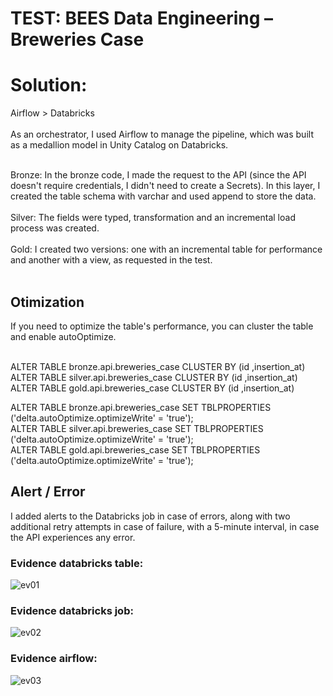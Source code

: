 <h1>TEST: BEES Data Engineering – Breweries Case</h1>

<h1>Solution:</h1> Airflow > Databricks </br> </br>
As an orchestrator, I used Airflow to manage the pipeline, which was built as a medallion model in Unity Catalog on Databricks. </br></br>

Bronze: In the bronze code, I made the request to the API (since the API doesn't require credentials, I didn't need to create a Secrets). In this layer, I created the table schema with varchar and used append to store the data. </br> </br>
Silver: The fields were typed, transformation and an incremental load process was created. </br> </br>
Gold: I created two versions: one with an incremental table for performance and another with a view, as requested in the test. </br> </br>

<h2>Otimization</h2>
If you need to optimize the table's performance, you can cluster the table and enable autoOptimize. </br> </br>

ALTER TABLE bronze.api.breweries_case CLUSTER BY (id ,insertion_at) </br>
ALTER TABLE silver.api.breweries_case CLUSTER BY (id ,insertion_at) </br>
ALTER TABLE gold.api.breweries_case CLUSTER BY (id ,insertion_at) </br>

ALTER TABLE bronze.api.breweries_case SET TBLPROPERTIES ('delta.autoOptimize.optimizeWrite' = 'true'); </br>
ALTER TABLE silver.api.breweries_case SET TBLPROPERTIES ('delta.autoOptimize.optimizeWrite' = 'true'); </br>
ALTER TABLE gold.api.breweries_case SET TBLPROPERTIES ('delta.autoOptimize.optimizeWrite' = 'true'); </br>

<h2>Alert / Error </h2>
I added alerts to the Databricks job in case of errors, along with two additional retry attempts in case of failure, with a 5-minute interval, in case the API experiences any error.

<h3> Evidence databricks table: </h3>

![ev01](https://github.com/user-attachments/assets/5b8f8411-f90e-4460-9858-e7221bf4326d)

<h3> Evidence databricks job:  </h3>

![ev02](https://github.com/user-attachments/assets/30b5e18b-b43e-4434-881d-d50495e689b6)

<h3>  Evidence airflow: </h3>

![ev03](https://github.com/user-attachments/assets/692bb3d8-cb55-433e-acb8-8f798c638d22)




